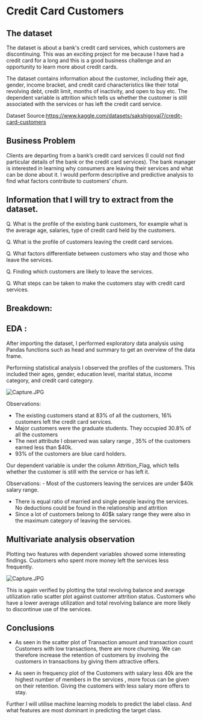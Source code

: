 # Credit Card Customers

## The dataset

The dataset is about a bank's credit card services, which customers are discontinuing. This was an exciting project for me because I have had a credit card for a long  and this is a good business challenge and an opportunity to learn more about credit cards.

The dataset contains information about the customer, including their age, gender, income bracket, and credit card characteristics like their total revolving debt, credit limit, months of inactivity, and open to buy etc. The dependent variable is attrition which tells us whether the customer is still associated with the services or has left the credit card service.

Dataset Source:https://www.kaggle.com/datasets/sakshigoyal7/credit-card-customers

## Business Problem

Clients are departing from a bank’s credit card services (I could not find particular details of the bank or the credit card services). The bank manager is interested in learning why consumers are leaving their services and what can be done about it. I would perform descriptive and predictive analysis to find what factors contribute to customers’ churn.

## Information that I will try to extract from the dataset.

Q. What is the profile of the existing bank customers, for example what is the average age, salaries, type of credit card held by the customers.

Q. What is the profile of customers leaving the credit card services.

Q. What factors differentiate between customers who stay and those who leave the services.

Q. Finding which customers are likely to leave the services.

Q. What steps can be taken to make the customers stay with credit card services.

## Breakdown:

## EDA :

After importing the dataset, I performed exploratory data analysis using Pandas functions such as head and summary to get an overview of the data frame.

Performing statistical analysis I observed the profiles of the customers. This included their ages, gender, education level, marital status, income category, and credit card category. 

![Capture.JPG](http://localhost:8888/lab/tree/Desktop/Workspace/Projects/Credit_Card/Images/Capture.jpg)

Observations:

- The existing customers stand at 83% of all the customers, 16% customers left the credit card services.
- Major customers were the graduate students. They occupied 30.8% of all the customers
- The next attribute I observed was salary range , 35% of the customers earned less than $40k.
- 93% of the customers are blue card holders.

Our dependent variable is under the column Attrition_Flag, which tells whether the customer is still with the service or has left it.

Observations: - Most of the customers leaving the services are under $40k salary range.

- There is equal ratio of married and single people leaving the services. No deductions could be found in the relationship and attrition
- Since a lot of customers  belong to 40$k salary range they were also in the maximum category of leaving the services.

## Multivariate analysis observation

Plotting two features with dependent variables showed some interesting findings. Customers who spent more money left the services less frequently.

![Capture.JPG](http://localhost:8888/lab/tree/Desktop/Workspace/Projects/Credit_Card/Images/scatter_plot_transaction_count_amount.jpg)


This is again verified by plotting the total revolving balance and average utilization ratio scatter plot against customer attrition status. Customers who have a lower average utilization and total revolving balance are more likely to discontinue use of the services.




## Conclusions


- As seen in the scatter plot of Transaction amount and transaction count Customers with low transactions, there are more churning.  We can therefore increase the retention of customers by involving the customers in transactions by giving them attractive offers.

- As seen in frequency plot of the Customers with salary less 40k are the highest number of members in the services , more focus can be given on their retention. Giving the customers with less salary more offers to stay.


Further I will utilise machine learning models to predict the label class. And what features are most dominant in predicting the target class.